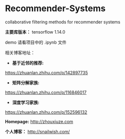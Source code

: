 # Recommender-Systems
collaborative filtering methods for recommender systems

**主要库版本：** tensorflow 1.14.0 

demo 请看项目中的 .ipynb 文件

相关博客地址：
- **基于近邻的推荐:**

https://zhuanlan.zhihu.com/p/142897735

- **矩阵分解家族:**

https://zhuanlan.zhihu.com/p/116846017

- **深度学习家族:**

https://zhuanlan.zhihu.com/p/152596132


**Homepage:** http://zhouxiuze.com

**个人博客：** http://snailwish.com/
